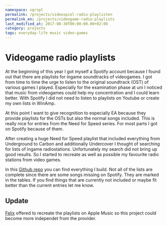 ```yaml
---
namespace: vgrspl
permalink: /projects/videospiel-radio-playlisten
permalink_en: /projects/videogame-radio-playlists
last_modified_at: 2017-08-30T00:00:00.00+02:00
category: projects
tags: everyday-life music video-games
---
```


# Videogame radio playlists

At the beginning of this year I got myself a Spotify account because I found out that there are playlists for ingame soundtracks of videogames.
I got from time to time the urge to listen to the original soundtrack (OST) of various games I played.
Especially for the examination phase at uni I noticed that music from videogames could help my concentration and I could learn better.
With Spotify I did not need to listen to playlists on Youtube or create my own lists in WinAmp.

At this point I want to give recognition to especially EA because they provide playlists for the OSTs but also the normal songs included.
This is really nice for entries from the Need for Speed series.
For most parts I got on Spotify because of them.

After creating a huge Need for Speed playlist that included everything from Underground to Carbon and additionally Undercover I thought of searching for lists of ingame radiostations.
Unfortunately my search did not bring up good results.
So I started to recreate as well as possible my favourite radio stations from video games.

In this [Github repo][repo] you can find everything I build.
Not all of the lists are complete since there are some songs missing on Spotify.
They are marked in the tables.
If you find things that are currently not included or maybe fit better than the current entries let me know.

[repo]: https://github.com/MarauderXtreme/video-game-radiostation-playlists

## Update

[Felix][felix] offered to recreate the playlists on Apple Music so this project could become more independet from the provider.

[felix]: https://felixdoering.com/
